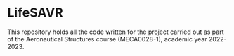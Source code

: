 # LifeSAVR

This repository holds all the code written for the project carried out as part of
the Aeronautical Structures course (MECA0028-1), academic year 2022-2023.